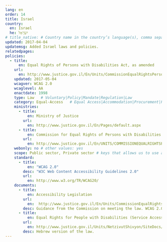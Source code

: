 ```yaml
---
lang: en
order: 14
title: Israel
country:
  en: Israel
  he: יִשְׂרָאֵל
# title_native: # Country name in the country’s language(s), comma separated. For Switzerland: Schweiz, Suisse, Svizzera, Svizra
updated: 2017-04-04
updatemsg: Added Israel laws and policies.
relatedpages:
policies:
  - title:
      en: Equal Rights of Persons with Disabilities Act, as amended
    url:
      en: http://www.justice.gov.il/En/Units/CommissionEqualRightsPersonsDisabilities/Equal-Rights-For-Persons-With-Disabilities-Law/Pages/Equal-Rights-For-Persons-With-Disabilities-Law.aspx
    updated: 2017-05-04
    wcagver: WCAG 2.0
    wcaglevel: AA
    enactdate: 1998
    type: Law   # Voluntary|Policy|Mandate|Regulation|Law
    category: Equal-Access   # Equal Access|Accommodation|Procurement|Proposed
    ministries:
      - title:
          en: Ministry of Justice
        url:
          en: http://www.justice.gov.il/En/Pages/default.aspx
      - title:
          en: Commission for Equal Rights of Persons with Disabilities
        url:
          en: http://www.justice.gov.il/En/UNITS/COMMISSIONEQUALRIGHTSPERSONSDISABILITIES/Pages/About-the-Commission-for-Equal-Rights-of-Persons-With-Disablities.aspx
    webonly: no # other values: yes
    scope: Public sector, Private sector # keys that allows us to use any combination
    standard:
      - title:
          en: "WCAG 2.0"
        desc: "W3C Web Content Accessibility Guidelines 2.0"
        url:
          en: http://www.w3.org/TR/WCAG20/
    documents:
      - title:
          en: Accessibility Legislation
        url:
          en:  http://www.justice.gov.il/En/Units/CommissionEqualRightsPersonsDisabilities/Accessibility/Accessibility_Legislation/Pages/Accessibility-Legislation-Default.aspx
        desc: Guidance from the Commission on meeting the law. WCAG 2.0 Level AA is required.
      - title:
          en: Equal Rights for People with Disabilities (Service Accessibility Adjustments) Regulations
        url:
          en: http://www.justice.gov.il/Units/NetzivutShivyon/SiteDocs/1160_TakHanegishutLeSherut.doc
        desc: Hebrew version of the law.
---
```

